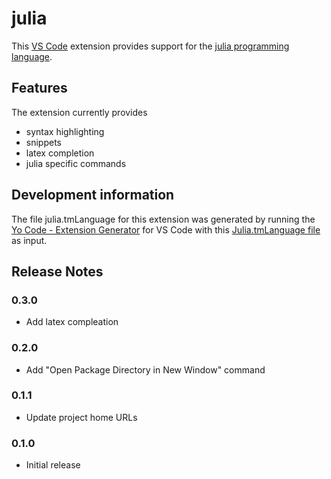# julia

This [VS Code](https://code.visualstudio.com) extension provides support for the [julia programming language](http://julialang.org/).

## Features

The extension currently provides

* syntax highlighting
* snippets
* latex completion
* julia specific commands

## Development information

The file julia.tmLanguage for this extension was generated by running the [Yo Code - Extension Generator](https://code.visualstudio.com/docs/tools/yocode) for VS Code with this [Julia.tmLanguage file](https://github.com/JuliaLang/Julia.tmbundle/blob/696f630736669251a3cb56cb27741b5b07a4c093/Syntaxes/Julia.tmLanguage) as input.

## Release Notes

### 0.3.0

* Add latex compleation

### 0.2.0

* Add "Open Package Directory in New Window" command

### 0.1.1

* Update project home URLs

### 0.1.0

* Initial release
